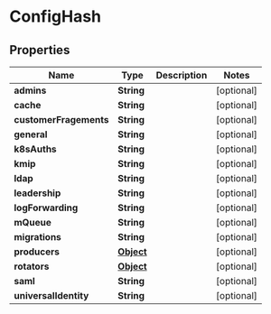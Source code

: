 

# ConfigHash

## Properties

Name | Type | Description | Notes
------------ | ------------- | ------------- | -------------
**admins** | **String** |  |  [optional]
**cache** | **String** |  |  [optional]
**customerFragements** | **String** |  |  [optional]
**general** | **String** |  |  [optional]
**k8sAuths** | **String** |  |  [optional]
**kmip** | **String** |  |  [optional]
**ldap** | **String** |  |  [optional]
**leadership** | **String** |  |  [optional]
**logForwarding** | **String** |  |  [optional]
**mQueue** | **String** |  |  [optional]
**migrations** | **String** |  |  [optional]
**producers** | [**Object**](.md) |  |  [optional]
**rotators** | [**Object**](.md) |  |  [optional]
**saml** | **String** |  |  [optional]
**universalIdentity** | **String** |  |  [optional]



